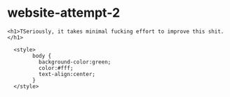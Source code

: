 # website-attempt-2
<html>
 
  <title>First website</title>
  
   <body>
    
    <h1>TSeriously, it takes minimal fucking effort to improve this shit.</h1>
  
  </body>
  
      <style>
            body {
              background-color:green;
              color:#fff;
              text-align:center;
            }
      </style>
  
</html>
